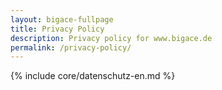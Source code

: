 ```yaml
---
layout: bigace-fullpage
title: Privacy Policy
description: Privacy policy for www.bigace.de
permalink: /privacy-policy/
---
```

{% include core/datenschutz-en.md %}
 